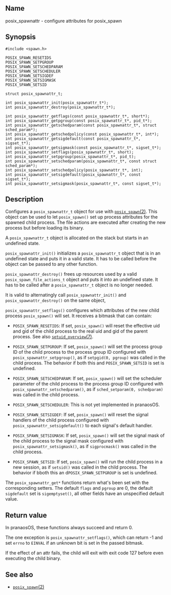 ## Name

posix\_spawnattr - configure attributes for posix\_spawn

## Synopsis

```**c++
#include <spawn.h>

POSIX_SPAWN_RESETIDS
POSIX_SPAWN_SETPGROUP
POSIX_SPAWN_SETSCHEDPARAM
POSIX_SPAWN_SETSCHEDULER
POSIX_SPAWN_SETSIGDEF
POSIX_SPAWN_SETSIGMASK
POSIX_SPAWN_SETSID

struct posix_spawnattr_t;

int posix_spawnattr_init(posix_spawnattr_t*);
int posix_spawnattr_destroy(posix_spawnattr_t*);

int posix_spawnattr_getflags(const posix_spawnattr_t*, short*);
int posix_spawnattr_getpgroup(const posix_spawnattr_t*, pid_t*);
int posix_spawnattr_getschedparam(const posix_spawnattr_t*, struct sched_param*);
int posix_spawnattr_getschedpolicy(const posix_spawnattr_t*, int*);
int posix_spawnattr_getsigdefault(const posix_spawnattr_t*, sigset_t*);
int posix_spawnattr_getsigmask(const posix_spawnattr_t*, sigset_t*);
int posix_spawnattr_setflags(posix_spawnattr_t*, short);
int posix_spawnattr_setpgroup(posix_spawnattr_t*, pid_t);
int posix_spawnattr_setschedparam(posix_spawnattr_t*, const struct sched_param*);
int posix_spawnattr_setschedpolicy(posix_spawnattr_t*, int);
int posix_spawnattr_setsigdefault(posix_spawnattr_t*, const sigset_t*);
int posix_spawnattr_setsigmask(posix_spawnattr_t*, const sigset_t*);
```

## Description

Configures a `posix_spawnattr_t` object for use with [`posix_spawn`(2)](posix_spawn.md). This object can be used to let `posix_spawn()` set up process attributes for the spawned child process. The file actions are executed after creating the new process but before loading its binary.

A `posix_spawnattr_t` object is allocated on the stack but starts in an undefined state.

`posix_spawnattr_init()` initializes a `posix_spawnattr_t` object that is in an undefined state and puts it in a valid state. It has to be called before the object can be passed to any other function.

`posix_spawnattr_destroy()` frees up resources used by a valid `posix_spawn_file_actions_t` object and puts it into an undefined state. It has to be called after a `posix_spawnattr_t` object is no longer needed.

It is valid to alternatingly call `posix_spawnattr_init()` and `posix_spawnattr_destroy()` on the same object,

`posix_spawnattr_setflags()` configures which attributes of the new child process `posix_spawn()` will set. It receives a bitmask that can contain:

* `POSIX_SPAWN_RESETIDS`: If set, `posix_spawn()` will reset the effective uid and gid of the child process to the real uid and gid of the parent process. See also [`setuid_overview`(7)](../man7/setuid_overview.md).

* `POSIX_SPAWN_SETPGROUP`: If set, `posix_spawn()` will set the process group ID of the child process to the process group ID configured with `posix_spawnattr_setpgroup()`, as if `setpgid(0, pgroup)` was called in the child process. The behavior if both this and `POSIX_SPAWN_SETSID` is set is undefined.

* `POSIX_SPAWN_SETSCHEDPARAM`: If set, `posix_spawn()` will set the scheduler parameter of the child process to the process group ID configured with `posix_spawnattr_setschedparam()`, as if `sched_setparam(0, schedparam)` was called in the child process.

* `POSIX_SPAWN_SETSCHEDULER`: This is not yet implemented in pranaosOS.

* `POSIX_SPAWN_SETSIGDEF`: If set, `posix_spawn()` will reset the signal handlers of the child process configured with `posix_spawnattr_setsigdefault()` to each signal's default handler.

* `POSIX_SPAWN_SETSIGMASK`: If set, `posix_spawn()` will set the signal mask of the child process to the signal mask configured with `posix_spawnattr_setsigmask()`, as if `sigprocmask()` was called in the child process.

* `POSIX_SPAWN_SETSID`: If set, `posix_spawn()` will run the child process in a new session, as if `setsid()` was called in the child process. The behavior if bboth this an d`POSIX_SPAWN_SETPGROUP` is set is undefined.

The `posix_spawnattr_get*` functions return what's been set with the corresponding setters. The default `flags` and `pgroup` are 0, the default `sigdefault` set is `sigemptyset()`, all other fields have an unspecified default value.


## Return value

In pranaosOS, these functions always succeed and return 0.

The one exception is `posix_spawnattr_setflags()`, which can return -1 and set `errno` to `EINVAL` if an unknown bit is set in the passed bitmask.

If the effect of an attr fails, the child will exit with exit code 127 before even executing the child binary.

## See also

* [`posix_spawn`(2)](posix_spawn.md)
